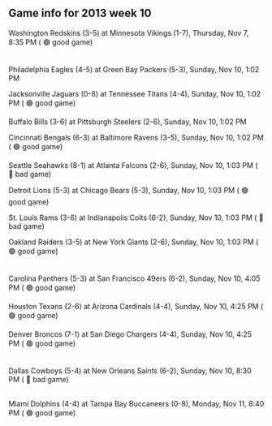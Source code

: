 ## Game info for 2013 week 10
Washington Redskins (3-5) at Minnesota Vikings (1-7), Thursday, Nov 7, 8:35 PM (	:green_circle: good game)

<br/>Philadelphia Eagles (4-5) at Green Bay Packers (5-3), Sunday, Nov 10, 1:02 PM

Jacksonville Jaguars (0-8) at Tennessee Titans (4-4), Sunday, Nov 10, 1:02 PM (	:green_circle: good game)

Buffalo Bills (3-6) at Pittsburgh Steelers (2-6), Sunday, Nov 10, 1:02 PM

Cincinnati Bengals (6-3) at Baltimore Ravens (3-5), Sunday, Nov 10, 1:02 PM (	:green_circle: good game)

Seattle Seahawks (8-1) at Atlanta Falcons (2-6), Sunday, Nov 10, 1:03 PM (	:red_circle: bad game)

Detroit Lions (5-3) at Chicago Bears (5-3), Sunday, Nov 10, 1:03 PM (	:green_circle: good game)

St. Louis Rams (3-6) at Indianapolis Colts (6-2), Sunday, Nov 10, 1:03 PM (	:red_circle: bad game)

Oakland Raiders (3-5) at New York Giants (2-6), Sunday, Nov 10, 1:03 PM (	:green_circle: good game)

<br/>Carolina Panthers (5-3) at San Francisco 49ers (6-2), Sunday, Nov 10, 4:05 PM (	:green_circle: good game)

Houston Texans (2-6) at Arizona Cardinals (4-4), Sunday, Nov 10, 4:25 PM (	:green_circle: good game)

Denver Broncos (7-1) at San Diego Chargers (4-4), Sunday, Nov 10, 4:25 PM (	:green_circle: good game)

<br/>Dallas Cowboys (5-4) at New Orleans Saints (6-2), Sunday, Nov 10, 8:30 PM (	:red_circle: bad game)

<br/>Miami Dolphins (4-4) at Tampa Bay Buccaneers (0-8), Monday, Nov 11, 8:40 PM (	:green_circle: good game)

